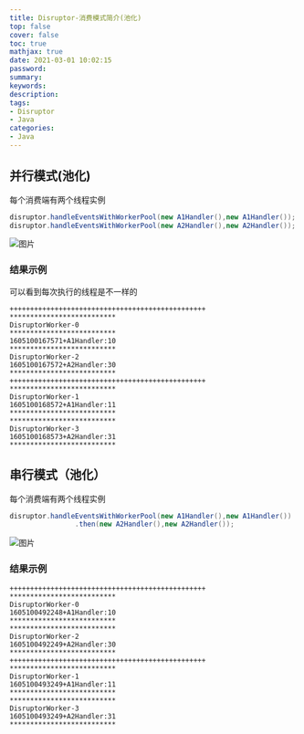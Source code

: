 ```yaml
---
title: Disruptor-消费模式简介(池化)
top: false
cover: false
toc: true
mathjax: true
date: 2021-03-01 10:02:15
password:
summary:
keywords:
description:
tags:
- Disruptor
- Java
categories:
- Java
---
```


## 并行模式(池化)

每个消费端有两个线程实例

```java
disruptor.handleEventsWithWorkerPool(new A1Handler(),new A1Handler());
disruptor.handleEventsWithWorkerPool(new A2Handler(),new A2Handler());
```

![图片](http://cdn.mjava.top/blog/20201111210802.jpg)

### 结果示例

可以看到每次执行的线程是不一样的

```shell
++++++++++++++++++++++++++++++++++++++++++++++++
**************************
DisruptorWorker-0
**************************
1605100167571+A1Handler:10
**************************
DisruptorWorker-2
1605100167572+A2Handler:30
**************************
++++++++++++++++++++++++++++++++++++++++++++++++
**************************
DisruptorWorker-1
1605100168572+A1Handler:11
**************************
**************************
DisruptorWorker-3
1605100168573+A2Handler:31
**************************
```

## 串行模式（池化）

每个消费端有两个线程实例

```java
disruptor.handleEventsWithWorkerPool(new A1Handler(),new A1Handler())
                .then(new A2Handler(),new A2Handler());
```

![图片](http://cdn.mjava.top/blog/20201111211136.jpg)

### 结果示例

```shell
++++++++++++++++++++++++++++++++++++++++++++++++
**************************
DisruptorWorker-0
1605100492248+A1Handler:10
**************************
**************************
DisruptorWorker-2
1605100492249+A2Handler:30
**************************
++++++++++++++++++++++++++++++++++++++++++++++++
**************************
DisruptorWorker-1
1605100493249+A1Handler:11
**************************
**************************
DisruptorWorker-3
1605100493249+A2Handler:31
**************************
```